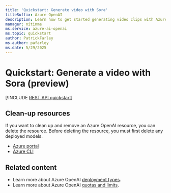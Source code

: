 ```yaml
---
title: 'Quickstart: Generate video with Sora'
titleSuffix: Azure OpenAI
description: Learn how to get started generating video clips with Azure OpenAI.
manager: nitinme
ms.service: azure-ai-openai
ms.topic: quickstart
author: PatrickFarley
ms.author: pafarley
ms.date: 5/29/2025
---
```


# Quickstart: Generate a video with Sora (preview)

[!INCLUDE [REST API quickstart](includes/video-generation-rest.md)]

## Clean-up resources

If you want to clean up and remove an Azure OpenAI resource, you can delete the resource. Before deleting the resource, you must first delete any deployed models.

- [Azure portal](../../ai-services/multi-service-resource.md?pivots=azportal#clean-up-resources)
- [Azure CLI](../../ai-services/multi-service-resource.md?pivots=azcli#clean-up-resources)

## Related content

* Learn more about Azure OpenAI [deployment types](./how-to/deployment-types.md).
* Learn more about Azure OpenAI [quotas and limits](quotas-limits.md).
